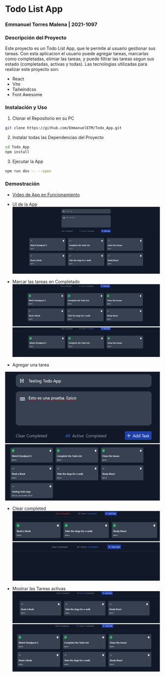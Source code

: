 # Todo List App
### Emmanuel Torres Malena | 2021-1097


### Descripción del Proyecto

Este proyecto es un Todo List App, que le permite al usuario gestionar sus tareas. Con esta aplicacion el usuario puede agregar tareas, marcarlas como completadas, elimiar las tareas, y puede filtrar las tareas segun sus estado (completadas, activas y todas). Las tecnologias utilizadas para realizar este proyecto son: 

- React
- Vite
- Tailwindcss
- Font Awesome

### Instalación y Uso

1. Clonar el Repositorio en su PC
```bash
git clone https://github.com/EmmanuelETM/Todo_App.git
```

2. Instalar todas las Dependencias del Proyecto
```bash
cd Todo_App
npm install 
```

3. Ejecutar la App
```bash
npm run dev -- --open
```

### Demostración

- [Video de App en Funcionamiento](https://miucateciedu-my.sharepoint.com/:v:/g/personal/20211097_miucateci_edu_do/ERSUShwiQsJEm_6x5rPsASgBJRFLmG3iLrc0iiAePo70hg?nav=eyJyZWZlcnJhbEluZm8iOnsicmVmZXJyYWxBcHAiOiJPbmVEcml2ZUZvckJ1c2luZXNzIiwicmVmZXJyYWxBcHBQbGF0Zm9ybSI6IldlYiIsInJlZmVycmFsTW9kZSI6InZpZXciLCJyZWZlcnJhbFZpZXciOiJNeUZpbGVzTGlua0NvcHkifX0&e=J3eucw)

- UI de la App
![image1](./images/Screenshot%202024-07-28%20134218.png)

- Marcar las tareas en Completado
![image2](./images/Screenshot%202024-07-28%20134319.png)
![image3](./images/Screenshot%202024-07-28%20134327.png)

- Agregar una tarea

![image4](./images/Screenshot%202024-07-28%20134358.png)
![image5](./images/Screenshot%202024-07-28%20134411.png)

- Clear completed
![image7](./images/Screenshot%202024-07-28%20134533.png)
![image8](./images/Screenshot%202024-07-28%20134538.png)

- Mostrar las Tareas activas
![image9](./images/Screenshot%202024-07-28%20141042.png)
![image10](./images/Screenshot%202024-07-28%20141048.png)
